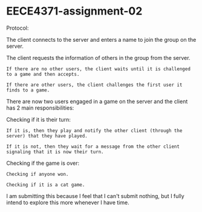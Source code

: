 # EECE4371-assignment-02

Protocol:

The client connects to the server and enters a name to join the group on the server.

The client requests the information of others in the group from the server.

    If there are no other users, the client waits until it is challenged to a game and then accepts.
  
    If there are other users, the client challenges the first user it finds to a game.
  
There are now two users engaged in a game on the server and the client has 2 main responsibilities:

  Checking if it is their turn:
  
    If it is, then they play and notify the other client (through the server) that they have played.
    
    If it is not, then they wait for a message from the other client signaling that it is now their turn.
    
  Checking if the game is over:
  
    Checking if anyone won.
    
    Checking if it is a cat game.

I am submitting this because I feel that I can't submit nothing, but I fully intend to explore this more whenever I have time.
